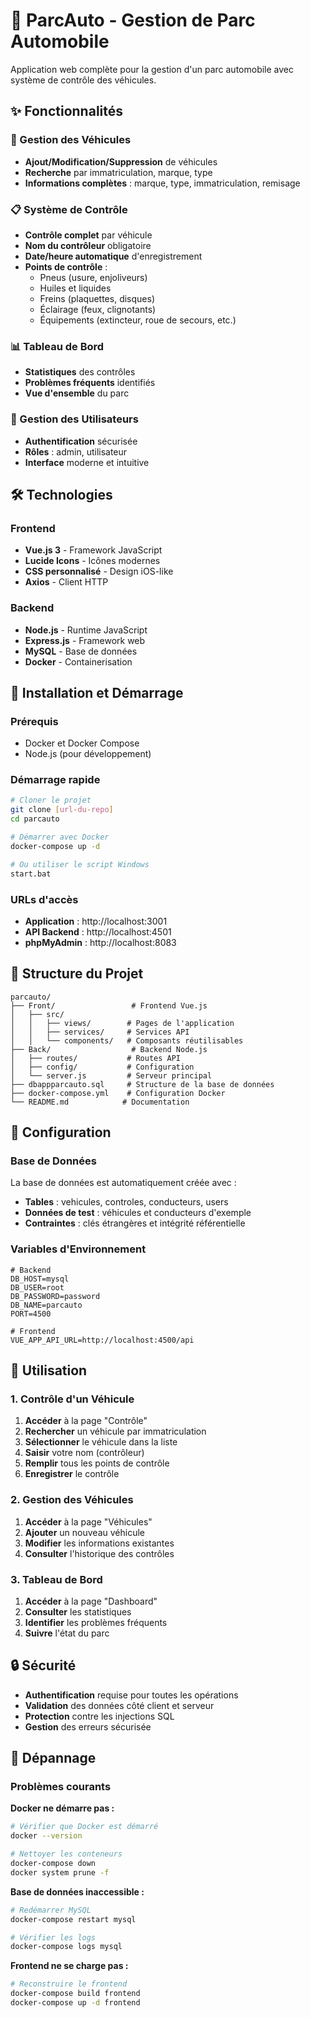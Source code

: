 # 🚗 ParcAuto - Gestion de Parc Automobile

Application web complète pour la gestion d'un parc automobile avec système de contrôle des véhicules.

## ✨ Fonctionnalités

### 🚗 Gestion des Véhicules
- **Ajout/Modification/Suppression** de véhicules
- **Recherche** par immatriculation, marque, type
- **Informations complètes** : marque, type, immatriculation, remisage

### 📋 Système de Contrôle
- **Contrôle complet** par véhicule
- **Nom du contrôleur** obligatoire
- **Date/heure automatique** d'enregistrement
- **Points de contrôle** :
  - Pneus (usure, enjoliveurs)
  - Huiles et liquides
  - Freins (plaquettes, disques)
  - Éclairage (feux, clignotants)
  - Équipements (extincteur, roue de secours, etc.)

### 📊 Tableau de Bord
- **Statistiques** des contrôles
- **Problèmes fréquents** identifiés
- **Vue d'ensemble** du parc

### 👥 Gestion des Utilisateurs
- **Authentification** sécurisée
- **Rôles** : admin, utilisateur
- **Interface** moderne et intuitive

## 🛠️ Technologies

### Frontend
- **Vue.js 3** - Framework JavaScript
- **Lucide Icons** - Icônes modernes
- **CSS personnalisé** - Design iOS-like
- **Axios** - Client HTTP

### Backend
- **Node.js** - Runtime JavaScript
- **Express.js** - Framework web
- **MySQL** - Base de données
- **Docker** - Containerisation

## 🚀 Installation et Démarrage

### Prérequis
- Docker et Docker Compose
- Node.js (pour développement)

### Démarrage rapide
```bash
# Cloner le projet
git clone [url-du-repo]
cd parcauto

# Démarrer avec Docker
docker-compose up -d

# Ou utiliser le script Windows
start.bat
```

### URLs d'accès
- **Application** : http://localhost:3001
- **API Backend** : http://localhost:4501
- **phpMyAdmin** : http://localhost:8083

## 📁 Structure du Projet

```
parcauto/
├── Front/                 # Frontend Vue.js
│   ├── src/
│   │   ├── views/        # Pages de l'application
│   │   ├── services/     # Services API
│   │   └── components/   # Composants réutilisables
├── Back/                  # Backend Node.js
│   ├── routes/           # Routes API
│   ├── config/           # Configuration
│   └── server.js         # Serveur principal
├── dbappparcauto.sql     # Structure de la base de données
├── docker-compose.yml    # Configuration Docker
└── README.md            # Documentation
```

## 🔧 Configuration

### Base de Données
La base de données est automatiquement créée avec :
- **Tables** : vehicules, controles, conducteurs, users
- **Données de test** : véhicules et conducteurs d'exemple
- **Contraintes** : clés étrangères et intégrité référentielle

### Variables d'Environnement
```env
# Backend
DB_HOST=mysql
DB_USER=root
DB_PASSWORD=password
DB_NAME=parcauto
PORT=4500

# Frontend
VUE_APP_API_URL=http://localhost:4500/api
```

## 📱 Utilisation

### 1. Contrôle d'un Véhicule
1. **Accéder** à la page "Contrôle"
2. **Rechercher** un véhicule par immatriculation
3. **Sélectionner** le véhicule dans la liste
4. **Saisir** votre nom (contrôleur)
5. **Remplir** tous les points de contrôle
6. **Enregistrer** le contrôle

### 2. Gestion des Véhicules
1. **Accéder** à la page "Véhicules"
2. **Ajouter** un nouveau véhicule
3. **Modifier** les informations existantes
4. **Consulter** l'historique des contrôles

### 3. Tableau de Bord
1. **Accéder** à la page "Dashboard"
2. **Consulter** les statistiques
3. **Identifier** les problèmes fréquents
4. **Suivre** l'état du parc

## 🔒 Sécurité

- **Authentification** requise pour toutes les opérations
- **Validation** des données côté client et serveur
- **Protection** contre les injections SQL
- **Gestion** des erreurs sécurisée

## 🐛 Dépannage

### Problèmes courants

**Docker ne démarre pas :**
```bash
# Vérifier que Docker est démarré
docker --version

# Nettoyer les conteneurs
docker-compose down
docker system prune -f
```

**Base de données inaccessible :**
```bash
# Redémarrer MySQL
docker-compose restart mysql

# Vérifier les logs
docker-compose logs mysql
```

**Frontend ne se charge pas :**
```bash
# Reconstruire le frontend
docker-compose build frontend
docker-compose up -d frontend
```


